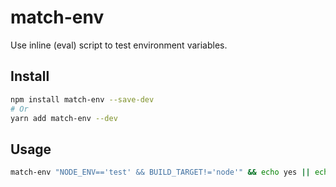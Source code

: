 # match-env

Use inline (eval) script to test environment variables.

## Install

```bash
npm install match-env --save-dev
# Or
yarn add match-env --dev
```


## Usage

```bash
match-env "NODE_ENV=='test' && BUILD_TARGET!='node'" && echo yes || echo no
```
